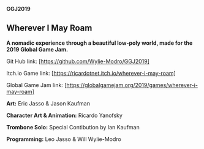 **GGJ2019**

## Wherever I May Roam
**A nomadic experience through a beautiful low-poly world, made for the 2019 Global Game Jam.**

Git Hub link: [https://github.com/Wylie-Modro/GGJ2019]

Itch.io Game link: [https://ricardotnet.itch.io/wherever-i-may-roam]

Global Game Jam link: [https://globalgamejam.org/2019/games/wherever-i-may-roam]


**Art:** Eric Jasso & Jason Kaufman

**Character Art & Animation:** Ricardo Yanofsky

**Trombone Solo:** Special Contibution by Ian Kaufman

**Programming:** Leo Jasso & Will Wylie-Modro
